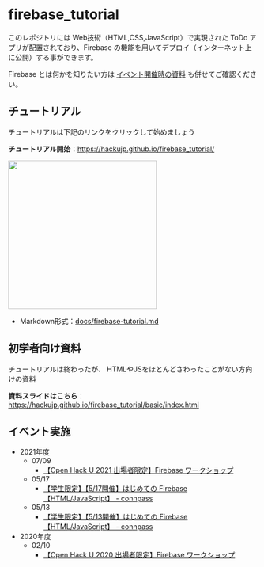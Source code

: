 # firebase_tutorial

このレポジトリには Web技術（HTML,CSS,JavaScript）で実現された ToDo アプリが配置されており、Firebase の機能を用いてデプロイ（インターネット上に公開）する事ができます。

Firebase とは何かを知りたい方は [イベント開催時の資料](docs/js_firebase_tutorial_for_github.pdf) も併せてご確認ください。

## チュートリアル
チュートリアルは下記のリンクをクリックして始めましょう

**チュートリアル開始**：https://hackujp.github.io/firebase_tutorial/

<a href="https://hackujp.github.io/firebase_tutorial/"><img src="https://imgur.com/WWrMo12.png" width="300px"></a>

- Markdown形式：[docs/firebase-tutorial.md](docs/firebase-tutorial.md)

## 初学者向け資料
チュートリアルは終わったが、
HTMLやJSをほとんどさわったことがない方向けの資料

**資料スライドはこちら**：https://hackujp.github.io/firebase_tutorial/basic/index.html

## イベント実施

* 2021年度
  * 07/09
    * [【Open Hack U 2021 出場者限定】Firebase ワークショップ](https://hacku.connpass.com/event/215323/)
  * 05/17
    * [【学生限定】【5/17開催】はじめての Firebase 【HTML/JavaScript】 \- connpass](https://hacku.connpass.com/event/212063/)
  * 05/13
    * [【学生限定】【5/13開催】はじめての Firebase 【HTML/JavaScript】 \- connpass](https://hacku.connpass.com/event/211957/)
* 2020年度
  * 02/10
    * [【Open Hack U 2020 出場者限定】Firebase ワークショップ](https://hacku.connpass.com/event/201564/)
